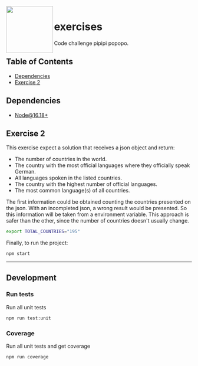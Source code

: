 <img src="https://upload.wikimedia.org/wikipedia/commons/6/6a/JavaScript-logo.png" width="127px" height="127px" align="left"/>

# exercises

Code challenge pipipi popopo.

## Table of Contents

- [Dependencies](#dependencies)
- [Exercise 2](#exercise-2)

## Dependencies

- [Node@16.18+](https://nodejs.org/en/download/)

## Exercise 2

This exercise expect a solution that receives a json object and return:

- The number of countries in the world.
- The country with the most official languages where they officially speak German.
- All languages spoken in the listed countries.
- The country with the highest number of official languages.
- The most common language(s) of all countries.

The first information could be obtained counting the countries presented on the json. With an incompleted json, a wrong result would be presented. So this information will be taken from a environment variable. This approach is safer than the other, since the number of countries doesn't usually change.

```bash
export TOTAL_COUNTRIES="195"
```

Finally, to run the project:

```bash
npm start
```

---

## Development

### Run tests

Run all unit tests

```bash
npm run test:unit
```

### Coverage

Run all unit tests and get coverage

```bash
npm run coverage
```
